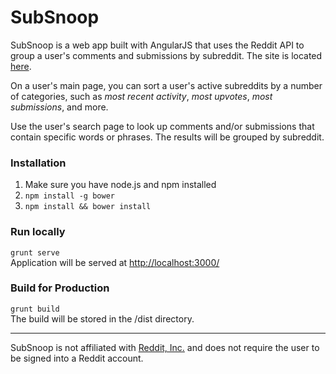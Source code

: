 # SubSnoop

SubSnoop is a web app built with AngularJS that uses the Reddit API to group a user's comments and submissions by subreddit. The site is located [here](https://subsnoop-e6873.firebaseapp.com/#/).

On a user's main page, you can sort a user's active subreddits by a number of categories, such as *most recent activity*, *most upvotes*, *most submissions*, and more.

Use the user's search page to look up comments and/or submissions that contain specific words or phrases. The results will be grouped by subreddit.

### Installation

1. Make sure you have node.js and npm installed
2. ```npm install -g bower```
3. ```npm install && bower install```

### Run locally

```grunt serve```<br>
Application will be served at [http://localhost:3000/](http://localhost:3000/)

### Build for Production

```grunt build```<br>
The build will be stored in the /dist directory.

---
SubSnoop is not affiliated with [Reddit, Inc.](https://www.reddit.com) and does not require the user to be signed into a Reddit account.
